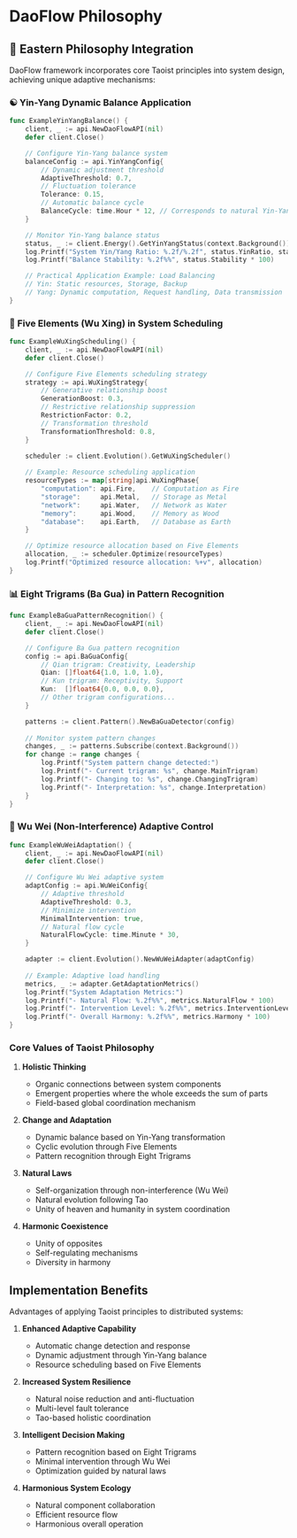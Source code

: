 
# DaoFlow Philosophy

## 🏺 Eastern Philosophy Integration

DaoFlow framework incorporates core Taoist principles into system design, achieving unique adaptive mechanisms:

### ☯️ Yin-Yang Dynamic Balance Application

```go
func ExampleYinYangBalance() {
    client, _ := api.NewDaoFlowAPI(nil)
    defer client.Close()

    // Configure Yin-Yang balance system
    balanceConfig := api.YinYangConfig{
        // Dynamic adjustment threshold
        AdaptiveThreshold: 0.7,
        // Fluctuation tolerance
        Tolerance: 0.15,
        // Automatic balance cycle
        BalanceCycle: time.Hour * 12, // Corresponds to natural Yin-Yang cycle
    }

    // Monitor Yin-Yang balance status
    status, _ := client.Energy().GetYinYangStatus(context.Background())
    log.Printf("System Yin/Yang Ratio: %.2f/%.2f", status.YinRatio, status.YangRatio)
    log.Printf("Balance Stability: %.2f%%", status.Stability * 100)

    // Practical Application Example: Load Balancing
    // Yin: Static resources, Storage, Backup
    // Yang: Dynamic computation, Request handling, Data transmission
}
```

### 🌊 Five Elements (Wu Xing) in System Scheduling

```go
func ExampleWuXingScheduling() {
    client, _ := api.NewDaoFlowAPI(nil)
    defer client.Close()

    // Configure Five Elements scheduling strategy
    strategy := api.WuXingStrategy{
        // Generative relationship boost
        GenerationBoost: 0.3,
        // Restrictive relationship suppression
        RestrictionFactor: 0.2,
        // Transformation threshold
        TransformationThreshold: 0.8,
    }

    scheduler := client.Evolution().GetWuXingScheduler()
    
    // Example: Resource scheduling application
    resourceTypes := map[string]api.WuXingPhase{
        "computation": api.Fire,    // Computation as Fire
        "storage":     api.Metal,   // Storage as Metal
        "network":     api.Water,   // Network as Water
        "memory":      api.Wood,    // Memory as Wood
        "database":    api.Earth,   // Database as Earth
    }

    // Optimize resource allocation based on Five Elements
    allocation, _ := scheduler.Optimize(resourceTypes)
    log.Printf("Optimized resource allocation: %+v", allocation)
}
```

### 📊 Eight Trigrams (Ba Gua) in Pattern Recognition

```go
func ExampleBaGuaPatternRecognition() {
    client, _ := api.NewDaoFlowAPI(nil)
    defer client.Close()

    // Configure Ba Gua pattern recognition
    config := api.BaGuaConfig{
        // Qian trigram: Creativity, Leadership
        Qian: []float64{1.0, 1.0, 1.0},
        // Kun trigram: Receptivity, Support
        Kun:  []float64{0.0, 0.0, 0.0},
        // Other trigram configurations...
    }

    patterns := client.Pattern().NewBaGuaDetector(config)
    
    // Monitor system pattern changes
    changes, _ := patterns.Subscribe(context.Background())
    for change := range changes {
        log.Printf("System pattern change detected:")
        log.Printf("- Current trigram: %s", change.MainTrigram)
        log.Printf("- Changing to: %s", change.ChangingTrigram)
        log.Printf("- Interpretation: %s", change.Interpretation)
    }
}
```

### 🌌 Wu Wei (Non-Interference) Adaptive Control

```go
func ExampleWuWeiAdaptation() {
    client, _ := api.NewDaoFlowAPI(nil)
    defer client.Close()

    // Configure Wu Wei adaptive system
    adaptConfig := api.WuWeiConfig{
        // Adaptive threshold
        AdaptiveThreshold: 0.3,
        // Minimize intervention
        MinimalIntervention: true,
        // Natural flow cycle
        NaturalFlowCycle: time.Minute * 30,
    }

    adapter := client.Evolution().NewWuWeiAdapter(adaptConfig)
    
    // Example: Adaptive load handling
    metrics, _ := adapter.GetAdaptationMetrics()
    log.Printf("System Adaptation Metrics:")
    log.Printf("- Natural Flow: %.2f%%", metrics.NaturalFlow * 100)
    log.Printf("- Intervention Level: %.2f%%", metrics.InterventionLevel * 100)
    log.Printf("- Overall Harmony: %.2f%%", metrics.Harmony * 100)
}
```

### Core Values of Taoist Philosophy

1. **Holistic Thinking**
   - Organic connections between system components
   - Emergent properties where the whole exceeds the sum of parts
   - Field-based global coordination mechanism

2. **Change and Adaptation**
   - Dynamic balance based on Yin-Yang transformation
   - Cyclic evolution through Five Elements
   - Pattern recognition through Eight Trigrams

3. **Natural Laws**
   - Self-organization through non-interference (Wu Wei)
   - Natural evolution following Tao
   - Unity of heaven and humanity in system coordination

4. **Harmonic Coexistence**
   - Unity of opposites
   - Self-regulating mechanisms
   - Diversity in harmony

## Implementation Benefits

Advantages of applying Taoist principles to distributed systems:

1. **Enhanced Adaptive Capability**
   - Automatic change detection and response
   - Dynamic adjustment through Yin-Yang balance
   - Resource scheduling based on Five Elements

2. **Increased System Resilience**
   - Natural noise reduction and anti-fluctuation
   - Multi-level fault tolerance
   - Tao-based holistic coordination

3. **Intelligent Decision Making**
   - Pattern recognition based on Eight Trigrams
   - Minimal intervention through Wu Wei
   - Optimization guided by natural laws

4. **Harmonious System Ecology**
   - Natural component collaboration
   - Efficient resource flow
   - Harmonious overall operation

